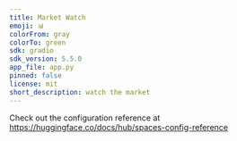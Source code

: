 ```yaml
---
title: Market Watch
emoji: 📊
colorFrom: gray
colorTo: green
sdk: gradio
sdk_version: 5.5.0
app_file: app.py
pinned: false
license: mit
short_description: watch the market
---
```


Check out the configuration reference at https://huggingface.co/docs/hub/spaces-config-reference
